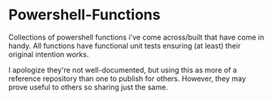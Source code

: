 Powershell-Functions
====================

Collections of powershell functions i've come across/built that have come in
handy. All functions have functional unit tests ensuring (at least) their
original intention works.

I apologize they're not well-documented, but using this as more of a reference
repository than one to publish for others. However, they may prove useful to
others so sharing just the same.